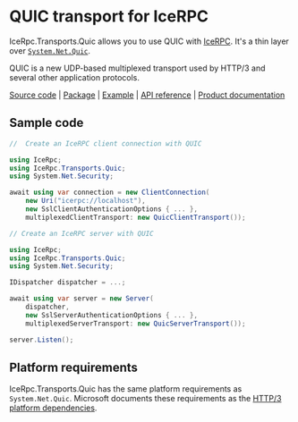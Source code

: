 # QUIC transport for IceRPC

IceRpc.Transports.Quic allows you to use QUIC with [IceRPC][icerpc-csharp]. It's a thin layer over
[`System.Net.Quic`][quic].

QUIC is a new UDP-based multiplexed transport used by HTTP/3 and several other application protocols.

[Source code][source] | [Package][package] | [Example][example] | [API reference][api] | [Product documentation][product]

## Sample code

```csharp
//  Create an IceRPC client connection with QUIC

using IceRpc;
using IceRpc.Transports.Quic;
using System.Net.Security;

await using var connection = new ClientConnection(
    new Uri("icerpc://localhost"),
    new SslClientAuthenticationOptions { ... },
    multiplexedClientTransport: new QuicClientTransport());
```

```csharp
// Create an IceRPC server with QUIC

using IceRpc;
using IceRpc.Transports.Quic;
using System.Net.Security;

IDispatcher dispatcher = ...;

await using var server = new Server(
    dispatcher,
    new SslServerAuthenticationOptions { ... },
    multiplexedServerTransport: new QuicServerTransport());

server.Listen();
```

## Platform requirements

IceRpc.Transports.Quic has the same platform requirements as `System.Net.Quic`. Microsoft documents these requirements
as the [HTTP/3 platform dependencies][platform].

[api]: https://api.testing.zeroc.com/csharp/api/IceRpc.Transports.Quic.html
[example]: https://github.com/icerpc/icerpc-csharp/tree/main/examples/GreeterQuic
[icerpc-csharp]: https://github.com/icerpc/icerpc-csharp
[quic]: https://learn.microsoft.com/en-us/dotnet/fundamentals/networking/quic/quic-overview
[package]: https://www.nuget.org/packages/IceRpc.Transports.Quic
[platform]: https://learn.microsoft.com/en-us/dotnet/core/extensions/httpclient-http3#platform-dependencies
[product]: https://docs.icerpc.dev/icerpc
[source]: https://github.com/icerpc/icerpc-csharp/tree/main/src/IceRpc.Transports.Quic
